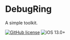 # DebugRing
A simple toolkit.

[![GitHub license](https://img.shields.io/badge/license-MIT-lightgrey.svg)](https://raw.githubusercontent.com/BaldStudio/DebugRing/master/LICENSE)
![iOS 13.0+](https://img.shields.io/badge/iOS-13.0%2B-blue.svg)